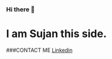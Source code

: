 ### Hi there 👋
<h1>I am Sujan this side. </h1>

###CONTACT ME
<a href= 'https://www.linkedin.com/in/sujan-sharma-b965941a7/'>Linkedin

<!--
**SujanSharma07/SujanSharma07** is a ✨ _special_ ✨ repository because its `README.md` (this file) appears on your GitHub profile.

Here are some ideas to get you started:

- 🔭 I’m currently working on ...
- 🌱 I’m currently learning ...
- 👯 I’m looking to collaborate on ...
- 🤔 I’m looking for help with ...
- 💬 Ask me about ...
- 📫 How to reach me: ...
- 😄 Pronouns: ...
- ⚡ Fun fact: ...
-->
